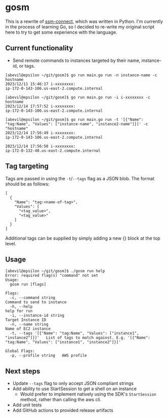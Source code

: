 # gosm
This is a rewrite of [ssm-connect](https://github.com/kekkerz/ssm-connect), which was written in Python. I'm currently in the process of learning Go, so I decided to re-write my original script here to try to get some experience with the language.

## Current functionality
- Send remote commands to instances targeted by their name, instance-id, or tags.
```
[abevil@epsilon ~/git/gosm]$ go run main.go run -n instance-name -c hostname
2023/12/11 15:46:17 i-xxxxxxxx:
ip-172-0-143-106.us-east-2.compute.internal

[abevil@epsilon ~/git/gosm]$ go run main.go run -i i-xxxxxxxx -c hostname
2023/12/14 17:57:52 i-xxxxxxxx: 
ip-172-0-143-106.us-east-2.compute.internal

[abevil@epsilon ~/git/gosm]$ go run main.go run -t '[{"Name": "tag:Name", "Values": ["instance-name", "instance2-name"]}]' -c "hostname"
2023/12/14 17:56:49 i-xxxxxxxx: 
ip-172-0-143-106.us-east-2.compute.internal

2023/12/14 17:56:50 i-xxxxxxxx: 
ip-172-0-132-40.us-east-2.compute.internal
```

## Tag targeting
Tags are passed in using the `-t`/`--tags` flag as a JSON blob. The format should be as follows:

```
[
  {
    "Name": "tag:<name-of-tag>",
    "Values": [
      "<tag_value>",
      "<tag_value>"
    ]
  }
]
```

Additional tags can be supplied by simply adding a new {} block at the top level.

## Usage
```
[abevil@epsilon ~/git/gosm]$ ./gosm run help
Error: required flag(s) "command" not set
Usage:
  gosm run [flags]

Flags:
  -c, --command string                                                        Command to send to instance
  -h, --help                                                                  help for run
  -i, --instance-id string                                                    Target Instance ID
  -n, --name string                                                           Name of EC2 instance
  -t, --tags '[{"Name": "tag:Name", "Values": ["instance1", "instance2"]}]'   List of tags to match against. E.g. '[{"Name": "tag:Name", "Values": ["instance1", "instance2"]}]'

Global Flags:
  -p, --profile string   AWS profile
```

## Next steps
- Update `--tags` flag to only accept JSON compliant strings
- Add ability to use StartSession to get a shell on an instance
    - Would prefer to implement natively using the SDK's `StartSession` method, rather than calling the aws cli.
- Add unit tests
- Add GitHub actions to provided release artifacts